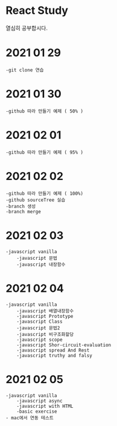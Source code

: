 # React Study

열심히 공부합시다. 

# 2021 01 29
    -git clone 연습  

# 2021 01 30 
    -github 따라 만들기 예제 ( 50% )

# 2021 02 01
    -github 따라 만들기 예제 ( 95% ) 

# 2021 02 02
    -github 따라 만들기 예제 ( 100%)  
    -github sourceTree 실습 
    -branch 생성
    -branch merge

# 2021 02 03
    -javascript vanilla
        -javascript 문법 
        -javascript 내장함수

# 2021 02 04 
    -javascript vanilla
        -javascript 배열내장함수 
        -javascript Prototype
        -javascript Class 
        -javascript 문법2
        -javascript 비구조화할당
        -javascript scope
        -javascript Shor-circuit-evaluation
        -javascript spread And Rest 
        -javascript truthy and falsy

# 2021 02 05
    -javascript vanilla 
        -javascript async
        -javascript with HTML
        -basic exercise
    - mac에서 연동 테스트 